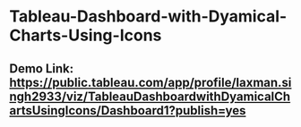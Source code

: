 # Tableau-Dashboard-with-Dyamical-Charts-Using-Icons

## Demo Link: https://public.tableau.com/app/profile/laxman.singh2933/viz/TableauDashboardwithDyamicalChartsUsingIcons/Dashboard1?publish=yes
